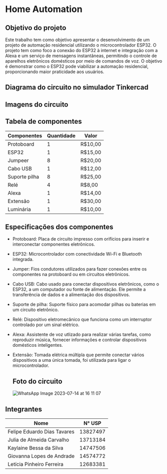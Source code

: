 # Home Automation


## Objetivo do projeto
Este trabalho tem como objetivo apresentar o desenvolvimento de um projeto de automação residencial utilizando o microcontrolador ESP32. O projeto tem como foco a conexão do ESP32 à internet e integração com a Alexa e um serviço de mensagens instantâneas, permitindo o controle de aparelhos eletrônicos domésticos por meio de comandos de voz. O objetivo é demonstrar como o ESP32 pode viabilizar a automação residencial, proporcionando maior praticidade aos usuários.

## Diagrama do circuito no simulador Tinkercad

## Imagens do circuito

## Tabela de componentes
| Componentes | Quantidade | Valor    |
|-------------|------------|----------|
| Protoboard | 1         | R$10,00  |
| ESP32 | 1         | R$15,00  |
| Jumpeer | 8          | R$20,00  |
| Cabo USB | 1          | R$12,00  |
| Suporte pilha| 8          | R$25,00  |
| Relé | 4          | R$8,00   |
| Alexa | 1          | R$14,00  |
| Extensão | 1          | R$30,00  |
| Luminária| 1          | R$10,00  |


## Especificações dos componentes
- Protoboard: Placa de circuito impresso com orifícios para inserir e interconectar componentes eletrônicos.

- ESP32: Microcontrolador com conectividade Wi-Fi e Bluetooth integrada. 

- Jumper: Fios condutores utilizados para fazer conexões entre os componentes na protoboard ou em circuitos eletrônicos. 

- Cabo USB: Cabo usado para conectar dispositivos eletrônicos, como o ESP32, a um computador ou fonte de alimentação. Ele permite a transferência de dados e a alimentação dos dispositivos.

- Suporte de pilha: Suporte físico para acomodar pilhas ou baterias em um circuito eletrônico.

- Relé: Dispositivo eletromecânico que funciona como um interruptor controlado por um sinal elétrico. 

- Alexa: Assistente de voz utlizado para realizar várias tarefas, como reproduzir música, fornecer informações e controlar dispositivos domésticos inteligentes. 

- Extensão: Tomada elétrica múltipla que permite conectar vários dispositivos a uma única tomada, foi utilizada para ligar o microcontrolador.

  ## Foto do circuito
  ![WhatsApp Image 2023-07-14 at 16 11 07](https://github.com/Felipe8486/home-Automation/assets/129186293/33746a9c-474c-47bb-b3f3-21d0748812a2)

## Integrantes

| Nome                        | N° USP    |
|-----------------------------|-----------|
| Felipe Eduardo Dias Tavares | 13827497  |
| Julia de Almeida Carvalho   | 13713184  |
| Kaylaine Bessa da Silva     | 14747506  |
| Giovanna Lopes de Andrade   | 14574772  |
| Letícia Pinheiro Ferreira   | 12683381  |





